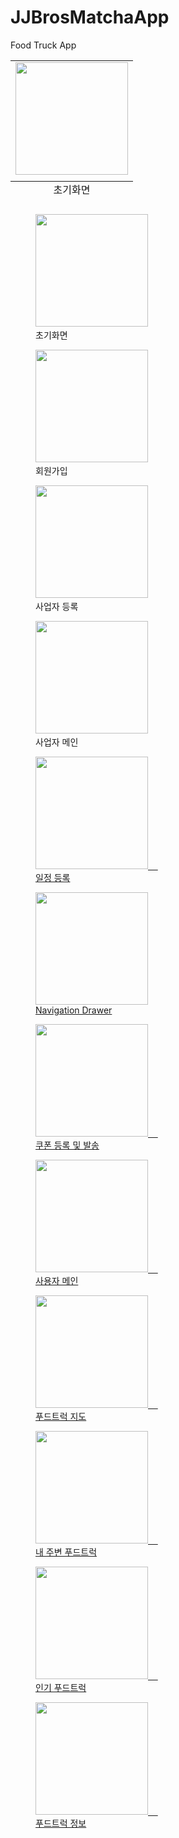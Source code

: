 # JJBrosMatchaApp
Food Truck App

<table class="image">
<tr><td><img src="./etc/1.png" width="180" heigth="290"></td></tr>
  <tr><td><caption align="bottom">초기화면</caption></td></tr>
</table>

  <figure>
    <img src="./etc/1.png" width="180" heigth="290">
    <figcaption>초기화면</figcaption>
  </figure>
  <figure>
    <img src="./etc/2.png" width="180" heigth="290">
    <figcaption>회원가입</figcaption>
  </figure>
  <figure>
    <img src="./etc/3.png" width="180" heigth="290">
    <figcaption>사업자 등록</figcaption>
  </figure>
  <figure>
    <img src="./etc/4.png" width="180" heigth="290">
    <figcaption>사업자 메인</figcaption>
  </figure>
<a>
<a href="#">
  <figure>
    <img src="./etc/5.png" width="180" heigth="290">
    <figcaption>일정 등록</figcaption>
  </figure>
  <figure>
    <img src="./etc/6.png" width="180" heigth="290">
    <figcaption>Navigation Drawer</figcaption>
  </figure>
  <figure>
    <img src="./etc/7.png" width="180" heigth="290">
    <figcaption>쿠폰 등록 및 발송</figcaption>
  </figure>
  <figure>
    <img src="./etc/8.png" width="180" heigth="290">
    <figcaption>사용자 메인</figcaption>
  </figure>
 </a>
<a href="#">
  <figure>
    <img src="./etc/9.png" width="180" heigth="290">
    <figcaption>푸드트럭 지도</figcaption>
  </figure>
  <figure>
    <img src="./etc/10.png" width="180" heigth="290">
    <figcaption>내 주변 푸드트럭</figcaption>
  </figure>
  <figure>
    <img src="./etc/11.png" width="180" heigth="290">
    <figcaption>인기 푸드트럭</figcaption>
  </figure>
  <figure>
    <img src="./etc/12.png" width="180" heigth="290">
    <figcaption>푸드트럭 정보</figcaption>
  </figure>
</a>
